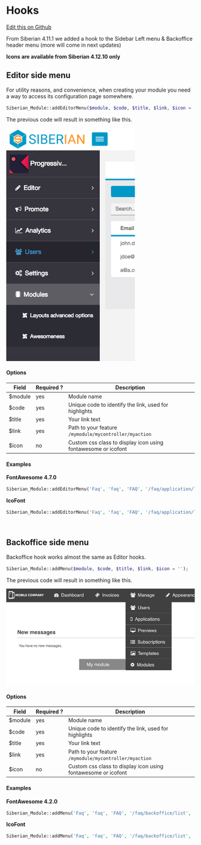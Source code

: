 # Hooks

[Edit this on Github](https://github.com/Xtraball/SiberianCMS-Doc/edit/master/docs/module/hooks.md)

From Siberian 4.11.1 we added a hook to the Sidebar Left menu & Backoffice header menu (more will come in next updates)

**Icons are available from Siberian 4.12.10 only**

## Editor side menu

For utility reasons, and convenience, when creating your module you need a way to access its configuration page somewhere.

```php
Siberian_Module::addEditorMenu($module, $code, $title, $link, $icon = '');
```

The previous code will result in something like this.

![hooks-sidebar-menu](../img/hooks/sidebar-menu.png)

#### Options

|Field|Required&nbsp;?|Description|
|-----|---------------|-----------|
|$module|yes|Module name|
|$code|yes|Unique code to identify the link, used for highlights|
|$title|yes|Your link text|
|$link|yes|Path to your feature `/mymodule/mycontroller/myaction`|
|$icon|no|Custom css class to display icon using fontawesome or icofont|


#### Examples

**FontAwesome 4.7.0**

```php
Siberian_Module::addEditorMenu('Faq', 'faq', 'FAQ', '/faq/application/list', 'fa fa-line-chart');
```

**IcoFont**

```php
Siberian_Module::addEditorMenu('Faq', 'faq', 'FAQ', '/faq/application/list', 'icofont icofont-bird-wings');
```


&nbsp;


## Backoffice side menu

Backoffice hook works almost the same as Editor hooks.

```php
Siberian_Module::addMenu($module, $code, $title, $link, $icon = '');
```

The previous code will result in something like this.

![hooks-backoffice-menu](../img/hooks/backoffice-menu.png)

#### Options

|Field|Required&nbsp;?|Description|
|-----|---------------|-----------|
|$module|yes|Module name|
|$code|yes|Unique code to identify the link, used for highlights|
|$title|yes|Your link text|
|$link|yes|Path to your feature `/mymodule/mycontroller/myaction`|
|$icon|no|Custom css class to display icon using fontawesome or icofont|

#### Examples

**FontAwesome 4.2.0**

```php
Siberian_Module::addMenu('Faq', 'faq', 'FAQ', '/faq/backoffice/list', 'fa fa-ticket');
```

**IcoFont**

```php
Siberian_Module::addMenu('Faq', 'faq', 'FAQ', '/faq/backoffice/list', 'icofont icofont-bird-wings');
```


&nbsp;